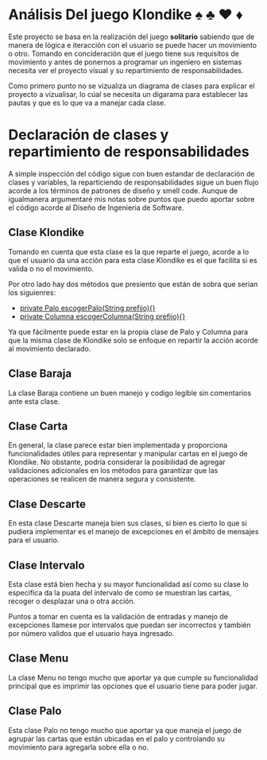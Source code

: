 # Análisis Del juego Klondike ♠️ ♣️ ♥️ ♦️

Este proyecto se basa en la realización del juego **solitario** sabiendo que de manera de lógica e iteracción con el usuario se puede hacer un movimiento o otro. Tomando en concideración que el juego tiene sus requisitos de movimiento y antes de ponernos a programar un ingeniero en sistemas necesita ver el proyecto visual y su repartimiento de responsabilidades.

Como primero punto no se vizualiza un diagrama de clases para explicar el proyecto a vizualisar, lo cúal se necesita un digarama para establecer las pautas y que es lo que va a manejar cada clase.

# Declaración de clases y repartimiento de responsabilidades

A simple inspección del código sigue con buen estandar de declaración de clases y variables, la reparticiendo de responsabilidades sigue un buen flujo acorde a los términos de patrones de diseño y smell code. Aunque de igualmanera argumentaré mis notas sobre puntos que puedo aportar sobre el código acorde al Diseño de Ingenieria de Software.

## Clase Klondike

Tomando en cuenta que esta clase es la que reparte el juego, acorde a lo que el usuario da una acción para esta clase Klondike es el que facilita si es valida o no el movimiento.

Por otro lado hay dos métodos que presiento que están de sobra que serían los siguienres:
- [private Palo escogerPalo(String prefijo){}](https://github.com/MRSergio21/23-24-pyKlondike/blob/f71634b4469e5017c4238f9b8d88a2a5271f50cf/src/Klondike.java#L65 "private Palo escogerPalo(String prefijo){}")
- [private Columna escogerColumna(String prefijo){}](https://github.com/MRSergio21/23-24-pyKlondike/blob/f71634b4469e5017c4238f9b8d88a2a5271f50cf/src/Klondike.java#L70 "private Columna escogerColumna(String prefijo){}")

Ya que fácilmente puede estar en la propia clase de Palo y Columna para que la misma clase de Klondike solo se enfoque en repartir la acción acorde al movimiento declarado.

## Clase Baraja

La clase Baraja contiene un buen manejo y codigo legible sin comentarios ante esta clase.

## Clase Carta

En general, la clase parece estar bien implementada y proporciona funcionalidades útiles para representar y manipular cartas en el juego de Klondike. No obstante, podría considerar la posibilidad de agregar validaciones adicionales en los métodos para garantizar que las operaciones se realicen de manera segura y consistente.

## Clase Descarte

En esta clase Descarte maneja bien sus clases, si bien es cierto lo que si pudiera implementar es el manejo de excepciones en el ámbito de mensajes para el usuario.

## Clase Intervalo

Esta clase está bien hecha y su mayor funcionalidad así como su clase lo especifíca da la puata del intervalo de como se muestran las cartas, recoger o desplazar una o otra acción.

Puntos a tomar en cuenta es la validación de entradas y manejo de excepciones llamese por intervalos que puedan ser incorrectos y también por número validos que el usuario haya ingresado.

## Clase Menu

La clase Menu no tengo mucho que aportar ya que cumple su funcionalidad principal que es imprimir las opciones que el usuario tiene para poder jugar.

## Clase Palo

Esta clase Palo no tengo mucho que aportar ya que maneja el juego de agrupar las cartas que están ubicadas en el palo y controlando su movimiento para agregarla sobre ella o no.